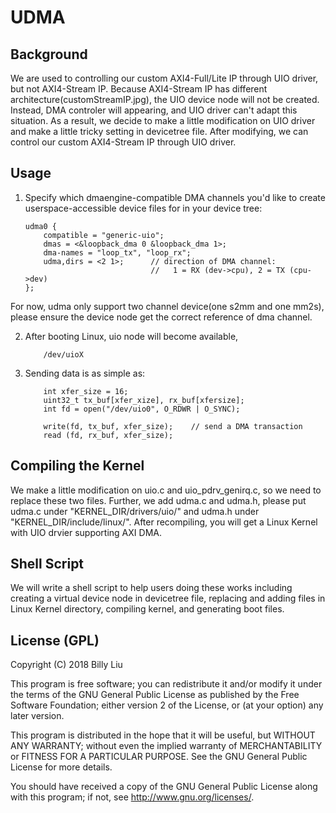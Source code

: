 # UDMA
## Background
We are used to controlling our custom AXI4-Full/Lite IP through UIO driver, but not AXI4-Stream IP. Because AXI4-Stream IP has different architecture(customStreamIP.jpg), the UIO device node will not be created. Instead, DMA controler will appearing, and UIO driver can't adapt this situation. As a result, we decide to make a little modification on UIO driver and make a little tricky setting in devicetree file. After modifying, we can control our custom AXI4-Stream IP through UIO driver.

## Usage
1. Specify which dmaengine-compatible DMA channels you'd like to create userspace-accessible device files for in your device tree:

    ```
    udma0 {
        compatible = "generic-uio";
        dmas = <&loopback_dma 0 &loopback_dma 1>;
        dma-names = "loop_tx", "loop_rx";
        udma,dirs = <2 1>;      // direction of DMA channel: 
                                //   1 = RX (dev->cpu), 2 = TX (cpu->dev)
    };
    ```
For now, udma only support two channel device(one s2mm and one mm2s), please ensure the device node get the correct reference of dma channel.

2. After booting Linux, uio node will become available, 
    ```
        /dev/uioX
    ```

3. Sending data is as simple as:

    ```
        int xfer_size = 16;
        uint32_t tx_buf[xfer_xize], rx_buf[xfersize];
        int fd = open("/dev/uio0", O_RDWR | O_SYNC);

        write(fd, tx_buf, xfer_size);    // send a DMA transaction
        read (fd, rx_buf, xfer_size);
    ```

## Compiling the Kernel
We make a little modification on uio.c and uio_pdrv_genirq.c, so we need to replace these two files. Further, we add udma.c and udma.h, please put udma.c under "KERNEL_DIR/drivers/uio/" and udma.h under "KERNEL_DIR/include/linux/". After recompiling, you will get a Linux Kernel with UIO drvier supporting AXI DMA.

## Shell Script
We will write a shell script to help users doing these works including creating a virtual device node in devicetree file, replacing and adding files in Linux Kernel directory, compiling kernel, and generating boot files. 

## License (GPL)

Copyright (C) 2018 Billy Liu

This program is free software; you can redistribute it and/or modify
it under the terms of the GNU General Public License as published by
the Free Software Foundation; either version 2 of the License, or
(at your option) any later version.

This program is distributed in the hope that it will be useful,
but WITHOUT ANY WARRANTY; without even the implied warranty of
MERCHANTABILITY or FITNESS FOR A PARTICULAR PURPOSE. See the
GNU General Public License for more details.

You should have received a copy of the GNU General Public License
along with this program; if not, see <http://www.gnu.org/licenses/>.